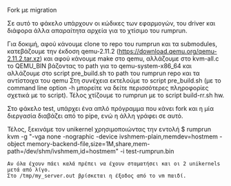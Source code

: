 Fork με migration

Σε αυτό το φάκελο υπάρχουν οι κώδικες των εφαρμογών, του driver και διάφορα άλλα
απαραίτητα αρχεία για το χτίσιμο του rumprun. 

Για δοκιμή, αφού κάνουμε clone το repo του rumprun και τα submodules, 
κατεβάζουμε την έκδοση qemu-2.11.2 
(https://download.qemu.org/qemu-2.11.2.tar.xz) 
και αφού κάνουμε make στο qemu, αλλάζουμε στο kvm-all.c το QEMU_BIN βάζοντας το
path για το qemu-system-x86_64 και αλλάζουμε
στο script pre_build.sh το path του rumprun repo και τα αντίστοιχα του qemu
Στη συνέχεια εκτελούμε το script pre_build.sh (με το command line option -h 
μπορείτε να δείτε περισσότερες πληροφορίες σχετικά με το script). 
Τέλος χτίζουμε το rumprun με τo script build-rr.sh hw. 

Στο φάκελο test, υπάρχει ένα απλό πρόγραμμα που κάνει fork και η μία διεργασία
διαβάζει από το pipe, ενώ η άλλη γράφει σε αυτό. 

Τέλος, ξεκινάμε τον unikernel χρησιμοποιώντας την εντολή
$ rumprun kvm -g "-vga none -nographic -device ivshmem-plain,memdev=hostmem -object memory-backend-file,size=1M,share,mem-path=/dev/shm/ivshmem,id=hostmem" -i test-rumprun.bin
```
Αν όλα έχουν πάει καλά πρέπει να έχουν σταματήσει και οι 2 unikernels μετά από λίγο.
Στο /tmp/my_server.out βρίσκεται η έξοδος από το vm παιδί.


